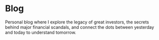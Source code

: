# Blog
Personal blog where I explore the legacy of great investors, the secrets behind major financial scandals, and connect the dots between yesterday and today to understand tomorrow.
